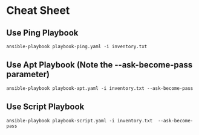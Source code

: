 # Cheat Sheet

## Use Ping Playbook
```
ansible-playbook playbook-ping.yaml -i inventory.txt 
```

## Use Apt Playbook (Note the --ask-become-pass parameter)
```
ansible-playbook playbook-apt.yaml -i inventory.txt --ask-become-pass
```

## Use Script Playbook
```
ansible-playbook playbook-script.yaml -i inventory.txt  --ask-become-pass
```
